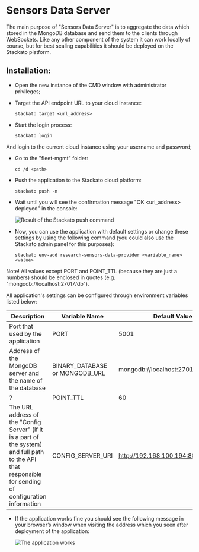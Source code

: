 # Sensors Data Server
The main purpose of "Sensors Data Server" is to aggregate the data which stored in the MongoDB database and send them to the clients through WebSockets. Like any other component of the system it can work locally of course, but for best scaling capabilities it should be deployed on the Stackato platform.

## Installation:
+ Open the new instance of the CMD window with administrator privileges;
+ Target the API endpoint URL to your cloud instance:

    ```
    stackato target <url_address>
    ```
+ Start the login process:

    ```
    stackato login
    ```
And login to the current cloud instance using your username and password;
+ Go to the "fleet-mgmt" folder:

    ```
    cd /d <path>
    ```
+ Push the application to the Stackato cloud platform:

    ```
    stackato push -n
    ```
+ Wait until you will see the confirmation message "OK \<url_address\> deployed" in the console:

    ![Result of the Stackato push command](https://cloud.githubusercontent.com/assets/20835203/18587187/5a9e8e0e-7c29-11e6-8fe0-dbd592a8545d.png)

+ Now, you can use the application with default settings or change these settings by using the following command (you could also use the Stackato admin panel for this purposes):

    ```
    stackato env-add research-sensors-data-provider <variable_name> <value>
    ```
Note! All values except PORT and POINT_TTL (because they are just a numbers) should be enclosed in quotes (e.g. "mongodb://localhost:27017/db").

All application's settings can be configured through environment variables listed below:

Description|Variable Name|Default Value
-----------|-----------|-----------
Port that used by the application|PORT|5001
Address of the MongoDB server and the name of the database|BINARY_DATABASE or MONGODB_URL|mongodb://localhost:27017/docker
?|POINT_TTL|60
The URL address of the "Config Server" (if it is a part of the system) and full path to the API that responsible for sending of configuration information|CONFIG_SERVER_URI|http://192.168.100.194:8084/api/cfg/

+ If the application works fine you should see the following message in your browser’s window when visiting the address which you seen after deployment of the application:

    ![The application works](https://cloud.githubusercontent.com/assets/20835203/18587332/18f03736-7c2a-11e6-9d69-768feeb04419.png)
